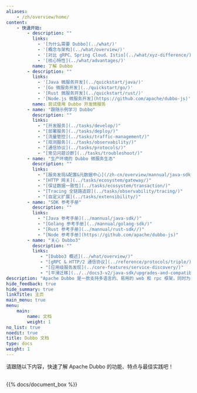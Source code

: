```yaml
---
aliases:
    - /zh/overview/home/
content:
    - 快速开始:
        - description: ""
          links:
            - '[为什么需要 Dubbo](../what/)'
            - '[概念与架构](../what/overview/)'
            - '[对比 gRPC、Spring Cloud、Istio](../what/xyz-difference/)'
            - '[核心特性](../what/advantages/)'
          name: 了解 Dubbo
        - description: ""
          links:
            - '[Java 微服务开发](../quickstart/java/)'
            - '[Go 微服务开发](../quickstart/go/)'
            - '[Rust 微服务开发](../quickstart/rust/)'
            - '[Node.js 微服务开发](https://github.com/apache/dubbo-js)'
          name: 尝试使用 Dubbo 开发微服务
        - name: "跟随示例学习 Dubbo"
          description: ""
          links:
            - "[开发服务](../tasks/develop/)"
            - "[部署服务](../tasks/deploy/)"
            - "[流量管控](../tasks/traffic-management/)"
            - "[观测服务](../tasks/observability/)"
            - "[通信协议](../tasks/protocols/)"
            - "[常见问题诊断](../tasks/troubleshoot/)"
        - name: "生产环境的 Dubbo 微服务生态"
          description: ""
          links:
            - "[服务发现&配置&元数据中心](/zh-cn/overview/mannual/java-sdk/reference-manual/registry/)"
            - "[HTTP 网关](../tasks/ecosystem/gateway/)"
            - "[保证数据一致性](../tasks/ecosystem/transaction/)"
            - "[Tracing 全链路追踪](../tasks/observability/tracing/)"
            - "[自定义扩展](../tasks/extensibility/)"
        - name: "SDK 参考手册"
          description: ""
          links:
            - "[Java 参考手册](../mannual/java-sdk/)"
            - "[Golang 参考手册](../mannual/golang-sdk/)"
            - "[Rust 参考手册](../mannual/rust-sdk//)"
            - "[Node 参考手册](https://github.com/apache/dubbo-js)"
        - name: "关心 Dubbo3"
          description: ""
          links:
             - "[Dubbo3 概述](../what/overview/)"
             - "[gRPC & HTTP/2 通信协议](../reference/protocols/triple/)"
             - "[应用级服务发现](../core-features/service-discovery/)"
             - "[平滑迁移](../../docs3-v2/java-sdk/upgrades-and-compatibility/2.x-to-3.x-compatibility-guide)"
description: "Apache Dubbo 是一款支持多语言的、易用的 web 和 rpc 框架，同时为构建企业级微服务提供服务发现、流量治理、可观测、认证鉴权等能力、工具与最佳实践。"
hide_feedback: true
hide_summary: true
linkTitle: 主页
main_menu: true
menu:
    main:
        name: 文档
        weight: 1
no_list: true
noedit: true
title: Dubbo 文档
type: docs
weight: 1
---
```


请跟随以下内容，快速了解 Apache Dubbo 的功能、特点与最佳实践吧！
<br/>
<br/>

{{% docs/document_box %}}
